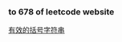 ### to 678 of leetcode website

[有效的括号字符串](https://leetcode-cn.com/problems/valid-parenthesis-string/)